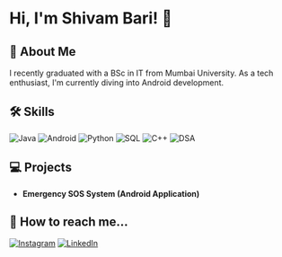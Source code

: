 # Hi, I'm Shivam Bari! 👋

## 🚀 About Me
I recently graduated with a BSc in IT from Mumbai University. As a tech enthusiast, I'm currently diving into Android development.

## 🛠 Skills
![Java](https://img.shields.io/badge/Java-ED8B00?style=for-the-badge&logo=java&logoColor=white)
![Android](https://img.shields.io/badge/Android-3DDC84?style=for-the-badge&logo=android&logoColor=white)
![Python](https://img.shields.io/badge/Python-3776AB?style=for-the-badge&logo=python&logoColor=white)
![SQL](https://img.shields.io/badge/SQL-4479A1?style=for-the-badge&logo=mysql&logoColor=white)
![C++](https://img.shields.io/badge/C++-00599C?style=for-the-badge&logo=cplusplus&logoColor=white)
![DSA](https://img.shields.io/badge/DSA-00599C?style=for-the-badge)

## 💻 Projects
- **Emergency SOS System (Android Application)**

## 💬 How to reach me...

[![Instagram](https://img.shields.io/badge/Instagram-E4405F?style=for-the-badge&logo=instagram&logoColor=white)](https://bit.ly/4alHcTe)
[![LinkedIn](https://img.shields.io/badge/LinkedIn-0077B5?style=for-the-badge&logo=linkedin&logoColor=white)](https://bit.ly/3UAAIK9)
